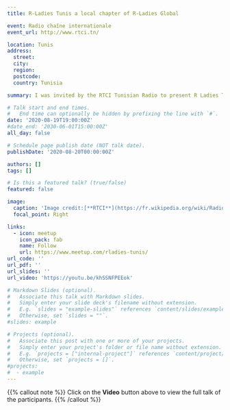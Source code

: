 ```yaml
---
title: R-Ladies Tunis a local chapter of R-Ladies Global 

event: Radio chaîne internationale
event_url: http://www.rtci.tn/

location: Tunis
address:
  street: 
  city: 
  region: 
  postcode: 
  country: Tunisia

summary: I was invited by the RTCI Tunisian Radio to present R Ladies Tunis with  the co-founder Mouna Belaid.It's a local chapter of R-Ladies Global (https://www.rladies.org). Now with Mouna Belaid we are the organizors of R-Ladies Paris.

# Talk start and end times.
#   End time can optionally be hidden by prefixing the line with `#`.
date: '2020-08-19T19:00:00Z'
#date_end: '2030-06-01T15:00:00Z'
all_day: false

# Schedule page publish date (NOT talk date).
publishDate: '2020-08-20T00:00:00Z'

authors: []
tags: []

# Is this a featured talk? (true/false)
featured: false

image:
  caption: 'Image credit:[**RTCI**](https://fr.wikipedia.org/wiki/Radio_Tunis_cha%C3%AEne_internationale)'
  focal_point: Right

links:
  - icon: meetup
    icon_pack: fab
    name: Follow
    url: https://www.meetup.com/rladies-tunis/
url_code: ''
url_pdf: ''
url_slides: ''
url_video: 'https://youtu.be/khSSNFPEEok'

# Markdown Slides (optional).
#   Associate this talk with Markdown slides.
#   Simply enter your slide deck's filename without extension.
#   E.g. `slides = "example-slides"` references `content/slides/example-slides.md`.
#   Otherwise, set `slides = ""`.
#slides: example

# Projects (optional).
#   Associate this post with one or more of your projects.
#   Simply enter your project's folder or file name without extension.
#   E.g. `projects = ["internal-project"]` references `content/project/deep-learning/index.md`.
#   Otherwise, set `projects = []`.
#projects:
#  - example
---
```


{{% callout note %}}
Click on the **Video** button above to view the full talk of the participants.
{{% /callout %}}
